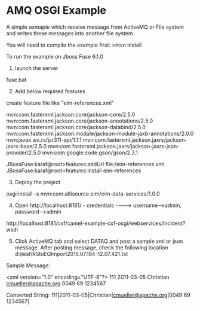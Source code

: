 AMQ OSGI Example
================

A simple exmaple which receive message from ActiveMQ or File system and writes these messages into another file system.

You will need to compile the example first:
<project-root-folder>>mvn install

To run the example on Jboss Fuse 6.1.0

1) launch the server

fuse.bat

2) Add below required features

create feature file like "eim-references.xml"

<features>
	<feature name='eim-references' version='1.0'>
		<bundle>mvn:com.fasterxml.jackson.core/jackson-core/2.5.0</bundle>
		<bundle>mvn:com.fasterxml.jackson.core/jackson-annotations/2.5.0</bundle>
		<bundle>mvn:com.fasterxml.jackson.core/jackson-databind/2.5.0</bundle>
		<bundle>mvn:com.fasterxml.jackson.module/jackson-module-jaxb-annotations/2.0.0</bundle>
		<bundle>mvn:javax.ws.rs/jsr311-api/1.1.1</bundle>
		<bundle>mvn:com.fasterxml.jackson.jaxrs/jackson-jaxrs-base/2.5.0</bundle>
		<bundle>mvn:com.fasterxml.jackson.jaxrs/jackson-jaxrs-json-provider/2.5.0</bundle>
		<bundle>mvn:com.google.code.gson/gson/2.3.1</bundle>
	</feature>
</features>

JBossFuse:karaf@root>features:addUrl file:<Project-folder>/eim-references.xml
JBossFuse:karaf@root>features:install eim-references

3) Deploy the project

osgi:install -s mvn:com.altisource.eim/eim-data-services/1.0.0
  
4) Open http://localhost:8181/ - credentials ----> username-->admin, password-->admin
  
http://localhost:8181/cxf/camel-example-cxf-osgi/webservices/incident?wsdl
                                
5) Click ActiveMQ tab and select DATAQ and post a sample xml or json message. 
After posting message, check the following location d:\test\RStoEQImport2015.07.184-12.07.421.txt

Sample Message:

<xml version="1.0" encoding="UTF-8"?>
<famliyDetails>
     <incidentId>111</incidentId>
     <incidentDate>2011-03-05</incidentDate>
     <givenName>Christian</givenName>
     <email>cmueller@apache.org</email>
     <phone>0049 69 1234567</phone>
</famliyDetails>
 
Converted String:
111|2011-03-05|Christian|cmueller@apache.org|0049 69 1234567|

